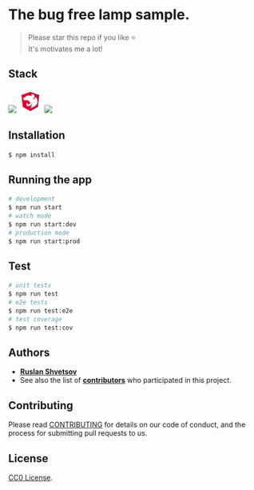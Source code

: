 # The bug free lamp sample.

> Please star this repo if you like ⭐ <br>
> It's motivates me a lot!

## Stack

  <a href="https://www.typescriptlang.org/"><img src="https://img.icons8.com/color/50/000000/typescript.png"/></a>
  <a href="https://nestjs.com/"><img style="width: 48px;" src="shield.png"/></a>
  <a href="https://www.docker.com/"><img src="https://img.icons8.com/color/48/000000/docker.png"/></a>


## Installation
```bash
$ npm install
```

## Running the app

```bash
# development
$ npm run start
# watch mode
$ npm run start:dev
# production mode
$ npm run start:prod
```

## Test

```bash
# unit tests
$ npm run test
# e2e tests
$ npm run test:e2e
# test coverage
$ npm run test:cov
```

## Authors

* **[Ruslan Shvetsov](https://github.com/developer01234)**
* See also the list of **[contributors](https://github.com/developer01234/bug-free-lamp/graphs/contributors)** who participated in this project.

## Contributing

Please read [CONTRIBUTING](CONTRIBUTING.md) for details on our code of conduct, and the process for submitting pull requests to us.

## License

[CC0 License](LICENSE).
